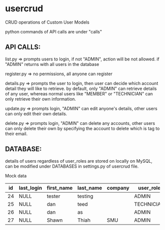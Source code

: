 # usercrud
CRUD operations of Custom User Models 

python commands of API calls are under "calls" 

## API CALLS:

list.py => prompts users to login, if not "ADMIN", action will be not allowed. if "ADMIN" returns with all users in the database

register.py => no permissions, all anyone can register

details.py => prompts the user to login, then user can decide which account detail they will like to retrieve. by default, only "ADMIN" can retrieve details of any user, whereas normal users like "MEMBER" or "TECHNICIAN" can only retrieve their own information.

update.py => prompts login, "ADMIN" can edit anyone's details, other users can only edit their own details. 

delete.py => prompts login, "ADMIN" can delete any accounts, other users can only delete their own by specifying the account to delete which is tag to their email. 



## DATABASE:

details of users regardless of user_roles are stored on locally on MySQL, can be modified under DATABASES in settings.py of usercrud file.

Mock data

| id | last_login | first_name | last_name | company | user_role  | designation | email             | password                                                                            | is_staff | is_superuser |
|----|------------|------------|-----------|---------|------------|-------------|-------------------|-------------------------------------------------------------------------------------|----------|--------------|
| 24 | NULL       | tester     | testing   |         | ADMIN      |             | trial@test.com    | pbkdf2_sha256$390000$7Q8ISGpuWwHZtVNkG7i5U5$NbiBfEnj0LTGXKiv0KdwWVfvnyA6b97oyPp53XWbeis= | 1        | 1            |
| 25 | NULL       | dan        | teed      |         | TECHNICIAN |             | 1em@em.com        | pbkdf2_sha256$390000$WbtRK6KeSHKLd0F8kVmO0i$r9OUSsnsdgf04sRwPR1R6XyGuMz1FQKHbNIb/wMaBIs= | 1        | 0            |
| 26 | NULL       | dan        | as        |         | ADMIN      |             | 2em2@em.com       | pbkdf2_sha256$390000$oxHeOWna6eo3rTiYL7QgZl$6XipGfuHQue4D1+np3JfWgZ3yF29O6DoBO12DZD3Vyk= | 1        | 1            |
| 27 | NULL       | Shawn      | Thiah     | SMU     | ADMIN      | Intern      | admin@admin.com   | pbkdf2_sha256$390000$wJaepM32doVCy1kVTj1Ue5$MrAR6T7wWQF0zF97Y+B+W/rblPaZAZvTtiaGWTH0Fbk= | 1        | 1            |
